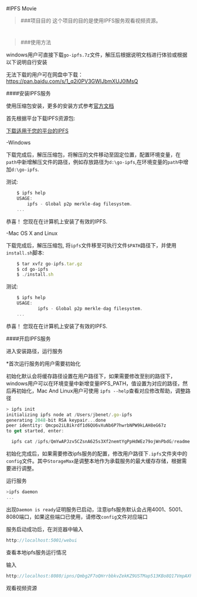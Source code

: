 #IPFS Movie
>###项目目的
>这个项目的目的是使用IPFS服务观看视频资源。
#

>###使用方法

windows用户可直接下载`go-ipfs.7z`文件，解压后根据说明文档进行体验或根据以下说明自行安装

无法下载的用户可在网盘中下载：https://pan.baidu.com/s/1_q2i0PV3GWIJbmXUJ0lMsQ

####安装IPFS服务

使用压缩包安装，更多的安装方式参考[官方文档](https://docs.ipfs.io/introduction/install/)

首先根据平台下载IPFS资源包:

[下载适用于您的平台的IPFS](https://dist.ipfs.io/#go-ipfs)
<br>

-Windows

   下载完成后，解压压缩包，将解压的文件移动至固定位置，配置环境变量，在`path`中新增解压文件的路径，例如存放路径为`d:\go-ipfs`,在环境变量的`path`中增加`d:\go-ipfs`.

   测试:
```javascript
    $ ipfs help
    USAGE:
        ipfs - Global p2p merkle-dag filesystem.
    ...
```
恭喜！ 您现在在计算机上安装了有效的IPFS.

-Mac OS X and Linux

下载完成后，解压压缩包, 将`ipfs`文件移至可执行文件`$PATH`路径下，并使用`install.sh`脚本:

```javascript
    $ tar xvfz go-ipfs.tar.gz
    $ cd go-ipfs
    $ ./install.sh
```
测试:
```javascript
    $ ipfs help
    USAGE:
            ipfs - Global p2p merkle-dag filesystem.
    ...
```
恭喜！ 您现在在计算机上安装了有效的IPFS.

####开启IPFS服务

进入安装路径，运行服务

*首次运行服务的用户需要初始化

初始化默认会将缓存路径设置在用户路径下，如果需要修改至别的路径下，windows用户可以在环境变量中新增变量IPFS_PATH，值设置为对应的路径，然后再初始化，Mac And Linux用户可使用 `ipfs --help`查看对应修改帮助，调整路径


```javascript
> ipfs init
initializing ipfs node at /Users/jbenet/.go-ipfs
generating 2048-bit RSA keypair...done
peer identity: Qmcpo2iLBikrdf1d6QU6vXuNb6P7hwrbNPW9kLAH8eG67z
to get started, enter:

  ipfs cat /ipfs/QmYwAPJzv5CZsnA625s3Xf2nemtYgPpHdWEz79ojWnPbdG/readme
```

初始化完成后，如果需要修改ipfs服务的配置，修改用户路径下`.ipfs`文件夹中的`config`文件。其中`StorageMax`是调整本地作为承载服务的最大缓存存储，根据需要进行调整。

运行服务

```javascript
>ipfs daemon
...
```

出现`Daemon is ready`证明服务已启动，注意ipfs服务默认会占用4001、5001、8080端口，如果这些端口已使用，请修改`config`文件对应端口

服务启动成功后，在浏览器中输入
```javascript
http://localhost:5001/webui
```
查看本地ipfs服务运行情况

输入
```javascript
http://localhost:8080/ipns/Qmbg2F7oQHrrbbkvZekKZ9USTMap513KBo8Q17VmpAXhq4
```
观看视频资源
